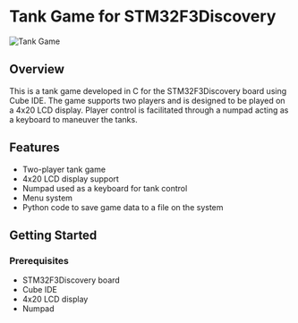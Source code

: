 # Tank Game for STM32F3Discovery

![Tank Game](link_to_game_screenshot.png)

## Overview

This is a tank game developed in C for the STM32F3Discovery board using Cube IDE. The game supports two players and is designed to be played on a 4x20 LCD display. Player control is facilitated through a numpad acting as a keyboard to maneuver the tanks.

## Features

- Two-player tank game
- 4x20 LCD display support
- Numpad used as a keyboard for tank control
- Menu system
- Python code to save game data to a file on the system

## Getting Started

### Prerequisites

- STM32F3Discovery board
- Cube IDE
- 4x20 LCD display
- Numpad
